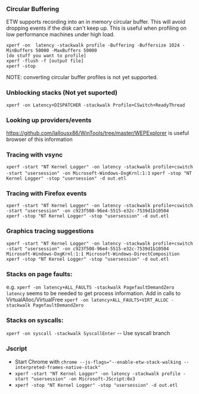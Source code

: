 ### Circular Buffering
ETW supports recording into an in memory circular buffer. This will avoid
dropping events if the disk can't keep up. This is useful when profiling on low
performance machines under high load.
```
xperf -on  latency -stackwalk profile -Buffering -Buffersize 1024 -MinBuffers 50000 -MaxBuffers 50000
[do stuff you want to profile]
xperf -flush -f [output file]
xperf -stop
```

NOTE: converting circular buffer profiles is not yet supported.

### Unblocking stacks (Not yet suported)

```
xperf -on Latency+DISPATCHER -stackwalk Profile+CSwitch+ReadyThread
```


### Looking up providers/events

https://github.com/lallousx86/WinTools/tree/master/WEPExplorer is useful browser of this information

### Tracing with vsync
`xperf -start "NT Kernel Logger" -on latency -stackwalk profile+cswitch -start "usersession" -on Microsoft-Windows-DxgKrnl:1:1`
`xperf -stop "NT Kernel Logger" -stop "usersession" -d out.etl`

### Tracing with Firefox events
```
xperf -start "NT Kernel Logger" -on latency -stackwalk profile+cswitch -start "usersession" -on c923f508-96e4-5515-e32c-7539d1b10504
xperf -stop "NT Kernel Logger" -stop "usersession" -d out.etl
```

### Graphics tracing suggestions
```
xperf -start "NT Kernel Logger" -on latency -stackwalk profile+cswitch -start "usersession" -on c923f508-96e4-5515-e32c-7539d1b10504 Microsoft-Windows-DxgKrnl:1:1 Microsoft-Windows-DirectComposition
xperf -stop "NT Kernel Logger" -stop "usersession" -d out.etl
```


### Stacks on page faults:
e.g. `xperf -on latency+ALL_FAULTS -stackwalk PagefaultDemandZero`
`latency` seems to be needed to get process information.
Add in calls to VirtualAlloc/VirtualFree
`xperf -on latency+ALL_FAULTS+VIRT_ALLOC -stackwalk PagefaultDemandZero`

### Stacks on syscalls:
`xperf -on syscall -stackwalk SyscallEnter` -- Use syscall branch

### Jscript
- Start Chrome with `chrome --js-flags="--enable-etw-stack-walking --interpreted-frames-native-stack"`
- `xperf -start "NT Kernel Logger" -on latency -stackwalk profile -start "usersession" -on Microsoft-JScript:0x3`
- `xperf -stop "NT Kernel Logger" -stop "usersession" -d out.etl`
